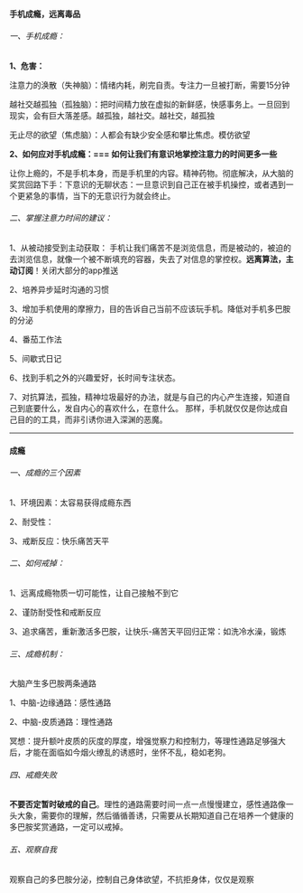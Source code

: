 #### 手机成瘾，远离毒品

###### 一、手机成瘾：

**1、危害：**

注意力的涣散（失神脑）：情绪内耗，刷完自责。专注力一旦被打断，需要15分钟

越社交越孤独（孤独脑）：把时间精力放在虚拟的新鲜感，快感事务上。一旦回到现实，会有巨大落差感。越孤独，越社交。越社交，越孤独

无止尽的欲望（焦虑脑）：人都会有缺少安全感和攀比焦虑。模仿欲望

**2、如何应对手机成瘾：=== 如何让我们有意识地掌控注意力的时间更多一些**

让你上瘾的，不是手机本身，而是手机里的内容。精神药物。彻底解决，从大脑的奖赏回路下手：下意识的无聊状态：一旦意识到自己正在被手机操控，或者遇到一个更紧急的事情，当下的无意识行为就会终止。

###### 二、掌握注意力时间的建议：

1、从被动接受到主动获取： 手机让我们痛苦不是浏览信息，而是被动的，被迫的去浏览信息，就像一个被不断填充的容器，失去了对信息的掌控权。**远离算法，主动订阅**！关闭大部分的app推送

2、培养异步延时沟通的习惯

3、增加手机使用的摩擦力，目的告诉自己当前不应该玩手机。降低对手机多巴胺的分泌

4、番茄工作法

5、间歇式日记

6、找到手机之外的兴趣爱好，长时间专注状态。

7、对抗算法，孤独，精神垃圾最好的办法，就是与自己的内心产生连接，知道自己到底要什么，发自内心的喜欢什么，在意什么。 那样，手机就仅仅是你达成自己目的的工具，而非引诱你进入深渊的恶魔。



***



#### 成瘾

###### 一、成瘾的三个因素

1、环境因素：太容易获得成瘾东西

2、耐受性：

3、戒断反应：快乐痛苦天平

###### 二、如何戒掉：

1、远离成瘾物质一切可能性，让自己接触不到它

2、谨防耐受性和戒断反应

3、追求痛苦，重新激活多巴胺，让快乐-痛苦天平回归正常：如洗冷水澡，锻炼

###### 三、成瘾机制：

大脑产生多巴胺两条通路

1、中脑-边缘通路：感性通路

2、中脑-皮质通路：理性通路

冥想：提升额叶皮质的灰度的厚度，增强觉察力和控制力，等理性通路足够强大后，才能在面临如今烟火缭乱的诱惑时，坐怀不乱，稳如老狗。

###### 四、戒瘾失败

**不要否定暂时破戒的自己**。理性的通路需要时间一点一点慢慢建立，感性通路像一头大象，需要你的理解，然后循循善诱，只需要从长期知道自己在培养一个健康的多巴胺奖赏通路，一定可以戒掉。

###### 五、观察自我

观察自己的多巴胺分泌，控制自己身体欲望，不抗拒身体，仅仅是观察



